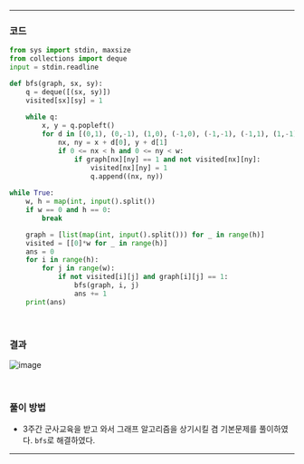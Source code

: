 ___
### 코드
```python
from sys import stdin, maxsize
from collections import deque
input = stdin.readline

def bfs(graph, sx, sy):
    q = deque([(sx, sy)])
    visited[sx][sy] = 1
    
    while q:
        x, y = q.popleft()
        for d in [(0,1), (0,-1), (1,0), (-1,0), (-1,-1), (-1,1), (1,-1), (1,1)]:
            nx, ny = x + d[0], y + d[1]
            if 0 <= nx < h and 0 <= ny < w:
                if graph[nx][ny] == 1 and not visited[nx][ny]:
                    visited[nx][ny] = 1
                    q.append((nx, ny))
    
while True:
    w, h = map(int, input().split())
    if w == 0 and h == 0: 
        break

    graph = [list(map(int, input().split())) for _ in range(h)]
    visited = [[0]*w for _ in range(h)]
    ans = 0
    for i in range(h):
        for j in range(w):
            if not visited[i][j] and graph[i][j] == 1:
                bfs(graph, i, j)
                ans += 1
    print(ans)
```
<br>

### 결과
![image](https://user-images.githubusercontent.com/50696567/212585170-145ea01b-8d32-4e5f-8b5b-40aaaa2fa68a.png)

<br>

### 풀이 방법
- 3주간 군사교육을 받고 와서 그래프 알고리즘을 상기시킬 겸 기본문제를 풀이하였다. `bfs`로 해결하였다.
___

